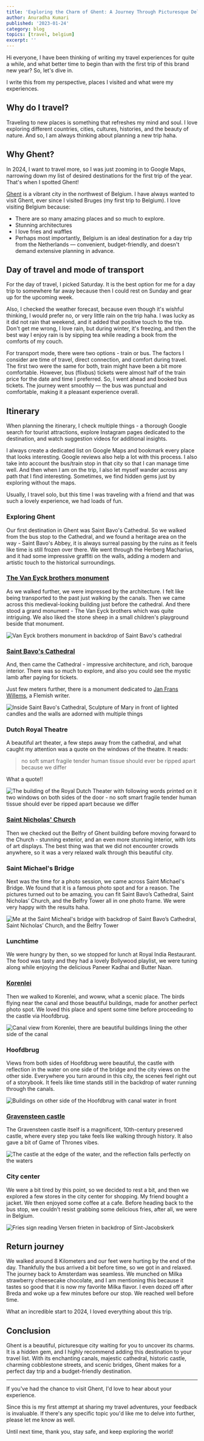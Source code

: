 ```yaml
---
title: 'Exploring the Charm of Ghent: A Journey Through Picturesque Delights'
author: Anuradha Kumari
published: '2023-01-24'
category: blog
topics: [travel, belgium]
excerpt: ''
---
```


Hi everyone, I have been thinking of writing my travel experiences for quite a while, and what better time to begin than with the first trip of this brand new year? So, let's dive in.

I write this from my perspective, places I visited and what were my experiences.

## Why do I travel?
Traveling to new places is something that refreshes my mind and soul. I love exploring different countries, cities, cultures, histories, and the beauty of nature. And so, I am always thinking about planning a new trip haha. 

## Why Ghent?
In 2024, I want to travel more, so I was just zooming in to Google Maps, narrowing down my list of desired destinations for the first trip of the year. That's when I spotted Ghent!

[Ghent](https://visit.gent.be/en/see-do) is a vibrant city in the northwest of Belgium. I have always wanted to visit Ghent, ever since I visited Bruges (my first trip to Belgium). I love visiting Belgium because:
- There are so many amazing places and so much to explore.
- Stunning architectures 
- I love fries and waffles 
- Perhaps most importantly, Belgium is an ideal destination for a day trip from the Netherlands — convenient, budget-friendly, and doesn't demand extensive planning in advance.

## Day of travel and mode of transport
For the day of travel, I picked Saturday. It is the best option for me for a day trip to somewhere far away because then I could rest on Sunday and gear up for the upcoming week. 

Also, I checked the weather forecast, because even though it's wishful thinking, I would prefer no, or very little rain on the trip haha. I was lucky as it did not rain that weekend, and it added that positive touch to the trip. Don't get me wrong, I love rain, but during winter, it's freezing, and then the best way I enjoy rain is by sipping tea while reading a book from the comforts of my couch.

For transport mode, there were two options - train or bus. The factors I consider are time of travel, direct connection, and comfort during travel. The first two were the same for both, train might have been a bit more comfortable. However, bus (flixbus) tickets were almost half of the train price for the date and time I preferred. So, I went ahead and booked bus tickets. The journey went smoothly — the bus was punctual and comfortable, making it a pleasant experience overall.

## Itinerary

When planning the itinerary, I check multiple things - a thorough Google search for tourist attractions, explore Instagram pages dedicated to the destination, and watch suggestion videos for additional insights.

I always create a dedicated list on Google Maps and bookmark every place that looks interesting. Google reviews also help a lot with this process. I also take into account the bus/train stop in that city so that I can manage time well. And then when I am on the trip, I also let myself wander across any path that I find interesting. Sometimes, we find hidden gems just by exploring without the maps.

Usually, I travel solo, but this time I was traveling with a friend and that was such a lovely experience, we had loads of fun.

### Exploring Ghent
Our first destination in Ghent was Saint Bavo's Cathedral. So we walked from the bus stop to the Cathedral, and we found a heritage area on the way - Saint Bavo's Abbey, it is always surreal passing by the ruins as it feels like time is still frozen over there. We went through the Herberg Macharius, and it had some impressive graffiti on the walls, adding a modern and artistic touch to the historical surroundings. 

### [The Van Eyck brothers monument](https://visit.gent.be/en/see-do/van-eyck-brothers)
As we walked further, we were impressed by the architecture. I felt like being transported to the past just walking by the canals. Then we came across this medieval-looking building just before the cathedral. And there stood a grand monument - The Van Eyck brothers which was quite intriguing. We also liked the stone sheep in a small children's playground beside that monument.


![Van Eyck brothers monument in backdrop of Saint Bavo's cathedral](https://dev-to-uploads.s3.amazonaws.com/uploads/articles/rnefqeulphqpct9q6faz.jpg)


### [Saint Bavo's Cathedral](https://www.sintbaafskathedraal.be/en/)
And, then came the Cathedral - impressive architecture, and rich, baroque interior. There was so much to explore, and also you could see the mystic lamb after paying for tickets.

Just few meters further, there is a monument dedicated to [Jan Frans Willems](https://www.gent-geprent.com/standbeelden-2/standbeelden-deel-1/jan-frans-willems), a Flemish writer. 


![Inside Saint Bavo's Cathedral, Sculpture of Mary in front of lighted candles and the walls are adorned with multiple things](https://dev-to-uploads.s3.amazonaws.com/uploads/articles/vc3ataxyafzc1038l505.png)



### Dutch Royal Theatre

A beautiful art theater, a few steps away from the cathedral, and what caught my attention was a quote on the windows of the theatre. It reads:

> no soft smart fragile tender human tissue should ever be ripped apart because we differ

What a quote!!


![The building of the Royal Dutch Theater with following words printed on it two windows on both sides of the door - no soft smart fragile tender human tissue should ever be ripped apart because we differ](https://dev-to-uploads.s3.amazonaws.com/uploads/articles/ixmei8kz5unyq7f8fa7d.png)



### [Saint Nicholas' Church](https://maps.app.goo.gl/z39wnVhJxrdJ3xzS8)
Then we checked out the Belfry of Ghent building before moving forward to the Church - stunning exterior, and an even more stunning interior, with lots of art displays. The best thing was that we did not encounter crowds anywhere, so it was a very relaxed walk through this beautiful city. 

### Saint Michael's Bridge
Next was the time for a photo session, we came across Saint Michael's Bridge. We found that it is a famous photo spot and for a reason. The pictures turned out to be amazing, you can fit Saint Bavo’s Cathedral, Saint Nicholas’ Church, and the Belfry Tower all in one photo frame. We were very happy with the results haha.


![Me at the Saint Micheal's bridge with backdrop of Saint Bavo’s Cathedral, Saint Nicholas’ Church, and the Belfry Tower](https://dev-to-uploads.s3.amazonaws.com/uploads/articles/sy3dm6p791hvm5y5pw0h.png)



### Lunchtime
We were hungry by then, so we stopped for lunch at Royal India Restaurant. The food was tasty and they had a lovely Bollywood playlist, we were tuning along while enjoying the delicious Paneer Kadhai and Butter Naan.

### [Korenlei](https://maps.app.goo.gl/ybxgGJ1CxaS9Ay4L8)
Then we walked to Korenlei, and woww, what a scenic place. The birds flying near the canal and those beautiful buildings, made for another perfect photo spot. We loved this place and spent some time before proceeding to the castle via Hoofdbrug. 


![Canal view from Korenlei, there are beautiful buildings lining the other side of the canal](https://dev-to-uploads.s3.amazonaws.com/uploads/articles/934bt6lbxu5380bzn26s.png)



### Hoofdbrug
Views from both sides of Hoofdbrug were beautiful, the castle with reflection in the water on one side of the bridge and the city views on the other side. Everywhere you turn around in this city, the scenes feel right out of a storybook. It feels like time stands still in the backdrop of water running through the canals. 


![Buildings on other side of the Hoofdbrug with canal water in front](https://dev-to-uploads.s3.amazonaws.com/uploads/articles/5ntc5k8n7nsn98q32tk2.png)

 

### [Gravensteen castle](https://historischehuizen.stad.gent/en/castle-counts/history-and-stories)
The Gravensteen castle itself is a magnificent, 10th-century preserved castle, where every step you take feels like walking through history. It also gave a bit of Game of Thrones vibes. 


![The castle at the edge of the water, and the reflection falls perfectly on the waters](https://dev-to-uploads.s3.amazonaws.com/uploads/articles/d3e2344fw1cdzr6xclwg.jpg)

### City center
We were a bit tired by this point, so we decided to rest a bit, and then we explored a few stores in the city center for shopping. My friend bought a jacket. We then enjoyed some coffee at a cafe. Before heading back to the bus stop, we couldn't resist grabbing some delicious fries, after all, we were in Belgium.


![Fries sign reading Versen frieten in backdrop of Sint-Jacobskerk](https://dev-to-uploads.s3.amazonaws.com/uploads/articles/hqvqqkz1tfdv4vqxe247.png)



## Return journey

We walked around 8 Kilometers and our feet were hurting by the end of the day. Thankfully the bus arrived a bit before time, so we got in and relaxed. The journey back to Amsterdam was seamless. We munched on Milka strawberry cheesecake chocolate, and I am mentioning this because it tastes so good that it is now my favorite Milka flavor. I even dozed off after Breda and woke up a few minutes before our stop. We reached well before time.

What an incredible start to 2024, I loved everything about this trip.

## Conclusion

Ghent is a beautiful, picturesque city waiting for you to uncover its charms. It is a hidden gem, and I highly recommend adding this destination to your travel list. With its enchanting canals, majestic cathedral, historic castle, charming cobblestone streets, and scenic bridges, Ghent makes for a perfect day trip and a budget-friendly destination.

-----

If you've had the chance to visit Ghent, I'd love to hear about your experience.

Since this is my first attempt at sharing my travel adventures, your feedback is invaluable. If there's any specific topic you'd like me to delve into further, please let me know as well.

Until next time, thank you, stay safe, and keep exploring the world!



